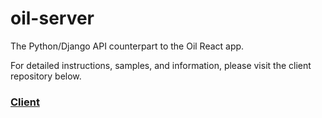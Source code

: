 # oil-server
The Python/Django API counterpart to the Oil React app.

For detailed instructions, samples, and information, please visit the client repository below.

### [Client](https://github.com/SubtleCo/Oil)
